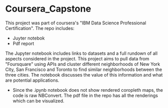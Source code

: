 # Coursera_Capstone
This project was part of coursera's "IBM Data Science Professional Certification".
The repo includes:
- Juyter notebok 
- Pdf report

The Jupyter notebook includes links to datasets and a full rundown of all aspects considered in the project.
This project aims to pull data from "Foursquare" using APIs and cluster different neighborhoods of New York City, San Francisco and Toronto to find similar neighborhoods between the three cities. The notebook discusses the value of this information and what are potential applications. 
* Since the .ipynb notebook does not show rendered coropleth maps, the code is raw NBConvert. The pdf file in the repo has all the renderings which can be visualized.
